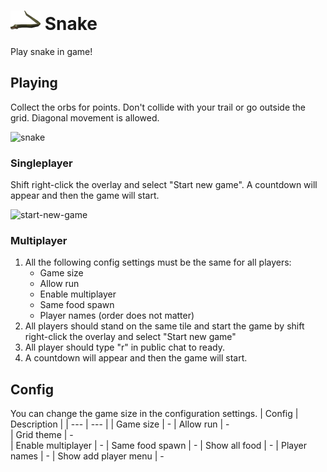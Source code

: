# ![Snake](icon.png) Snake
Play snake in game!

## Playing
Collect the orbs for points. Don't collide with your trail or go outside the grid. Diagonal movement is allowed.

![snake](https://user-images.githubusercontent.com/63048736/154091535-ce9c53c5-b95a-411e-b7f7-10a8dbf55fa7.gif)

### Singleplayer
Shift right-click the overlay and select "Start new game". A countdown will appear and then the game will start.

![start-new-game](https://github.com/Maurits825/snake/assets/63048736/1d0ca478-0fe5-4d24-864b-41f84d4e6c64)

### Multiplayer
1. All the following config settings must be the same for all players:
   - Game size
   - Allow run
   - Enable multiplayer
   - Same food spawn
   - Player names (order does not matter)
2. All players should stand on the same tile and start the game by shift right-click the overlay and select "Start new game"
3. All player should type "r" in public chat to ready.
4. A countdown will appear and then the game will start.

## Config
You can change the game size in the configuration settings.
| Config | Description |
| --- | --- |
| Game size | - 
| Allow run | -  
| Grid theme | -  
| Enable multiplayer | -
| Same food spawn | -
| Show all food | -
| Player names | -
| Show add player menu | -
